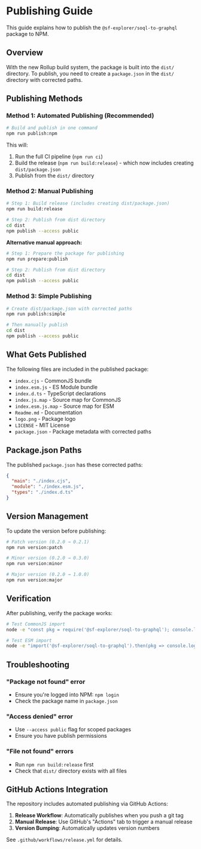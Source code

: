 # Publishing Guide

This guide explains how to publish the `@sf-explorer/soql-to-graphql` package to NPM.

## Overview

With the new Rollup build system, the package is built into the `dist/` directory. To publish, you need to create a `package.json` in the `dist/` directory with corrected paths.

## Publishing Methods

### Method 1: Automated Publishing (Recommended)

```bash
# Build and publish in one command
npm run publish:npm
```

This will:

1. Run the full CI pipeline (`npm run ci`)
2. Build the release (`npm run build:release`) - which now includes creating `dist/package.json`
3. Publish from the `dist/` directory

### Method 2: Manual Publishing

```bash
# Step 1: Build release (includes creating dist/package.json)
npm run build:release

# Step 2: Publish from dist directory
cd dist
npm publish --access public
```

**Alternative manual approach:**

```bash
# Step 1: Prepare the package for publishing
npm run prepare:publish

# Step 2: Publish from dist directory
cd dist
npm publish --access public
```

### Method 3: Simple Publishing

```bash
# Create dist/package.json with corrected paths
npm run publish:simple

# Then manually publish
cd dist
npm publish --access public
```

## What Gets Published

The following files are included in the published package:

- `index.cjs` - CommonJS bundle
- `index.esm.js` - ES Module bundle
- `index.d.ts` - TypeScript declarations
- `index.js.map` - Source map for CommonJS
- `index.esm.js.map` - Source map for ESM
- `Readme.md` - Documentation
- `logo.png` - Package logo
- `LICENSE` - MIT License
- `package.json` - Package metadata with corrected paths

## Package.json Paths

The published `package.json` has these corrected paths:

```json
{
  "main": "./index.cjs",
  "module": "./index.esm.js",
  "types": "./index.d.ts"
}
```

## Version Management

To update the version before publishing:

```bash
# Patch version (0.2.0 → 0.2.1)
npm run version:patch

# Minor version (0.2.0 → 0.3.0)
npm run version:minor

# Major version (0.2.0 → 1.0.0)
npm run version:major
```

## Verification

After publishing, verify the package works:

```bash
# Test CommonJS import
node -e "const pkg = require('@sf-explorer/soql-to-graphql'); console.log('CJS works:', typeof pkg.default);"

# Test ESM import
node -e "import('@sf-explorer/soql-to-graphql').then(pkg => console.log('ESM works:', typeof pkg.default));"
```

## Troubleshooting

### "Package not found" error

- Ensure you're logged into NPM: `npm login`
- Check the package name in `package.json`

### "Access denied" error

- Use `--access public` flag for scoped packages
- Ensure you have publish permissions

### "File not found" errors

- Run `npm run build:release` first
- Check that `dist/` directory exists with all files

## GitHub Actions Integration

The repository includes automated publishing via GitHub Actions:

1. **Release Workflow**: Automatically publishes when you push a git tag
2. **Manual Release**: Use GitHub's "Actions" tab to trigger a manual release
3. **Version Bumping**: Automatically updates version numbers

See `.github/workflows/release.yml` for details.
